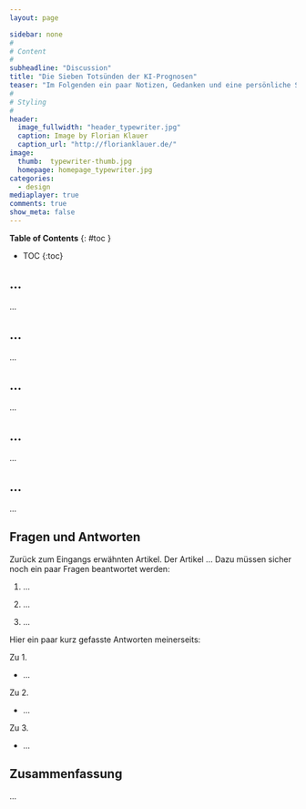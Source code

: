 ```yaml
---
layout: page

sidebar: none
#
# Content
#
subheadline: "Discussion"
title: "Die Sieben Totsünden der KI-Prognosen"
teaser: "Im Folgenden ein paar Notizen, Gedanken und eine persönliche Stellungsnahme zum Inhalt der Publikation von Dirk Helbing, 'What’s Wrong with AI? A Discussion Paper', SI Magazine, 2020. In diesem Artikel geht es um mögliche Prognosen, im Bezug zur künstlichen Intelligenz (KI), welche von 'KI wird uns alle umbringen.' bis 'KI wird uns alle retten.' reichen."
#
# Styling
#
header:
  image_fullwidth: "header_typewriter.jpg"
  caption: Image by Florian Klauer
  caption_url: "http://florianklauer.de/"
image:
  thumb:  typewriter-thumb.jpg
  homepage: homepage_typewriter.jpg
categories:
  - design
mediaplayer: true
comments: true
show_meta: false
---
```



**Table of Contents**
{: #toc }
*  TOC
{:toc}

## ...
...

## ...
...

## ...
...

## ...
...

## ...
...

## Fragen und Antworten
Zurück zum Eingangs erwähnten Artikel. Der Artikel ... Dazu müssen sicher noch ein paar Fragen beantwortet werden:

1. ...

2. ...

3. ...

Hier ein paar kurz gefasste Antworten meinerseits:

Zu 1.
  + ...

Zu 2.
  + ...

Zu 3.
  + ...

## Zusammenfassung
...